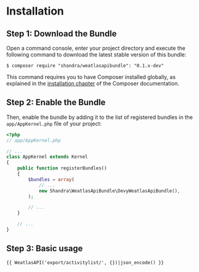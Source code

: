Installation
============

Step 1: Download the Bundle
---------------------------

Open a command console, enter your project directory and execute the
following command to download the latest stable version of this bundle:

```console
$ composer require "shandra/weatlasapibundle": "0.1.x-dev"
```

This command requires you to have Composer installed globally, as explained
in the [installation chapter](https://getcomposer.org/doc/00-intro.md)
of the Composer documentation.

Step 2: Enable the Bundle
-------------------------

Then, enable the bundle by adding it to the list of registered bundles
in the `app/AppKernel.php` file of your project:

```php
<?php
// app/AppKernel.php

// ...
class AppKernel extends Kernel
{
    public function registerBundles()
    {
        $bundles = array(
            // ...
            new Shandra\WeatlasApiBundle\DevyWeatlasApiBundle(),
        );

        // ...
    }

    // ...
}
```

Step 3: Basic usage
-------------------------
```twig
{{ WeatlasAPI('export/activitylist/', {})|json_encode() }}
```